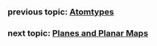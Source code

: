 ### previous topic: [Atomtypes](dAtomtypes.md)

### next topic: [Planes and Planar Maps](Planes.md)
